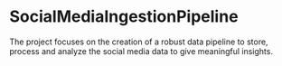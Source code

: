 # SocialMediaIngestionPipeline
The project focuses on the creation of a robust data pipeline to store, process and analyze the social media data to give meaningful insights.
